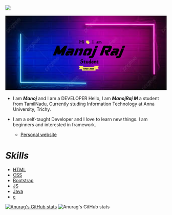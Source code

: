 ![](https://komarev.com/ghpvc/?username=manojrajm)



![image](manojraj.png)

* I am ***Manoj*** and I am a DEVELOPER
Hello, I am ***ManojRaj M*** a student from TamilNadu, Currently studing Information Technology at Anna University, Trichy.

* I am a self-taught Developer and I love to learn new things. I am beginners and interested  in framework.



  * [Personal website](https://manojrajm.github.io/)


# ***Skills***
 * [HTML]()
 * [CSS]()
 * [Bootstrap]()
 * [JS]()
 * [Java]()
 * [c]()

[![Anurag's GitHub stats](https://github-readme-stats.vercel.app/api?username=manojrajm)](https://github.com/manojrajm/github-readme-stats)
![Anurag's GitHub stats](https://github-readme-stats.vercel.app/api?username=anuraghazra&show_icons=true&theme=radical)
